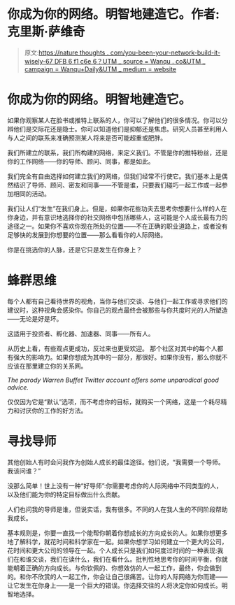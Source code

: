 # 你成为你的网络。明智地建造它。作者:克里斯·萨维奇

> 原文:[https://nature thoughts . com/you-been-your-network-build-it-wisely-67 DFB 6 f1 c6e 6？UTM _ source = Wanqu . co&UTM _ campaign = Wanqu+Daily&UTM _ medium = website](https://savagethoughts.com/you-become-your-network-build-it-wisely-67dfb6f1c6e6?utm_source=wanqu.co&utm_campaign=Wanqu+Daily&utm_medium=website)

# 你成为你的网络。明智地建造它。

如果你观察某人在脸书或推特上联系的人，你可以了解他们的很多情况。你可以分辨他们是交际花还是隐士。你可以知道他们是抑郁还是焦虑。研究人员甚至利用人与人之间的联系来准确预测某人将来是否可能超重或肥胖。

我们所建立的联系，我们所构建的网络，来定义我们。不管是你的推特粉丝，还是你的工作网络——你的导师、顾问、同事，都是如此。



我们完全有自由选择如何建立我们的网络，但我们经常不行使它。我们基本上是偶然结识了导师、顾问、密友和同事——不管是谁，只要我们碰巧一起工作或一起参加相同的活动。

我们让人们“发生”在我们身上。但是，如果你花些功夫去思考你想要什么样的人在你身边，并有意识地选择你的社交网络中包括哪些人，这可能是个人成长最有力的途径之一。如果你不喜欢你现在所处的位置——不在正确的职业道路上，或者没有足够快的发展到你想要的位置——那么看看你的人际网络。

你是在挑选你的人脉，还是它只是发生在你身上？

# 蜂群思维

每个人都有自己看待世界的视角，当你与他们交谈、与他们一起工作或寻求他们的建议时，这种视角会感染你。你自己的观点最终会被那些与你共度时光的人所塑造——无论是好是坏。

这适用于投资者、孵化器、加速器、同事——所有人。

从历史上看，有些观点更成功，反过来也更受欢迎。
那个社区对其中的每个人都有强大的影响力。如果你想成为其中的一部分，那很好。如果你没有，那么你就不应该在那里建立你的关系网。



*The parody Warren Buffet Twitter account offers some unparodical good advice.*



仅仅因为它是“默认”选项，而不考虑你的目标，就购买一个网络，这是一个耗尽精力和讨厌你的工作的好方法。

# 寻找导师

其他创始人有时会问我作为创始人成长的最佳途径。他们说，“我需要一个导师。我该问谁？”

没那么简单！世上没有一种“好导师”:你需要考虑你的人际网络中不同类型的人，以及他们能为你的特定目标做出什么贡献。

人们也问我的导师是谁，但说实话，我有很多。不同的人在我人生的不同阶段帮助我成长。

基本规则是，你要一直找一个能帮你朝着你想成长的方向成长的人。如果你想更多地了解科学，就花时间和科学家在一起。如果你想学习如何建立一个更大的公司，花时间和更大公司的领导在一起。个人成长只是我们如何度过时间的一种表现:我们在和谁交谈，我们在读什么，我们在看什么。批判性地思考你的时间平衡，你就能朝着正确的方向成长。与你钦佩的、你想效仿的人一起工作，最终，你会做到的。和你不欣赏的人一起工作，你会让自己很痛苦。让你的人际网络为你而建——让它发生在你身上——是一个巨大的错误。你选择交往的人将决定你如何成长。明智地选择。

